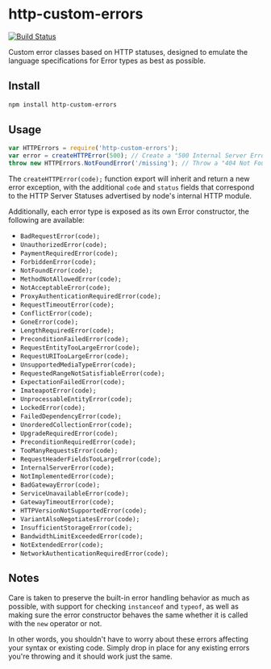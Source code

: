 http-custom-errors
==================
[![Build Status](https://travis-ci.org/jproulx/node-http-error.svg?branch=master)](https://travis-ci.org/jproulx/node-http-error)

Custom error classes based on HTTP statuses, designed to emulate the language specifications for Error types as best as possible.

## Install
```bash
npm install http-custom-errors
```

## Usage
```js
var HTTPErrors = require('http-custom-errors');
var error = createHTTPError(500); // Create a "500 Internal Server Error" exception
throw new HTTPErrors.NotFoundError('/missing'); // Throw a "404 Not Found Error" exception
```

The `createHTTPError(code);` function export will inherit and return a new error exception, with the additional `code` and `status` fields that correspond to the HTTP Server Statuses advertised by node's internal HTTP module.

Additionally, each error type is exposed as its own Error constructor, the following are available:

* ```BadRequestError(code);```
* ```UnauthorizedError(code);```
* ```PaymentRequiredError(code);```
* ```ForbiddenError(code);```
* ```NotFoundError(code);```
* ```MethodNotAllowedError(code);```
* ```NotAcceptableError(code);```
* ```ProxyAuthenticationRequiredError(code);```
* ```RequestTimeoutError(code);```
* ```ConflictError(code);```
* ```GoneError(code);```
* ```LengthRequiredError(code);```
* ```PreconditionFailedError(code);```
* ```RequestEntityTooLargeError(code);```
* ```RequestURITooLargeError(code);```
* ```UnsupportedMediaTypeError(code);```
* ```RequestedRangeNotSatisfiableError(code);```
* ```ExpectationFailedError(code);```
* ```ImateapotError(code);```
* ```UnprocessableEntityError(code);```
* ```LockedError(code);```
* ```FailedDependencyError(code);```
* ```UnorderedCollectionError(code);```
* ```UpgradeRequiredError(code);```
* ```PreconditionRequiredError(code);```
* ```TooManyRequestsError(code);```
* ```RequestHeaderFieldsTooLargeError(code);```
* ```InternalServerError(code);```
* ```NotImplementedError(code);```
* ```BadGatewayError(code);```
* ```ServiceUnavailableError(code);```
* ```GatewayTimeoutError(code);```
* ```HTTPVersionNotSupportedError(code);```
* ```VariantAlsoNegotiatesError(code);```
* ```InsufficientStorageError(code);```
* ```BandwidthLimitExceededError(code);```
* ```NotExtendedError(code);```
* ```NetworkAuthenticationRequiredError(code);```

## Notes
Care is taken to preserve the built-in error handling behavior as much as possible, with support for checking `instanceof` and `typeof`, as well as making sure the error constructor behaves the same whether it is called with the `new` operator or not.

In other words, you shouldn't have to worry about these errors affecting your syntax or existing code. Simply drop in place for any existing errors you're throwing and it should work just the same.